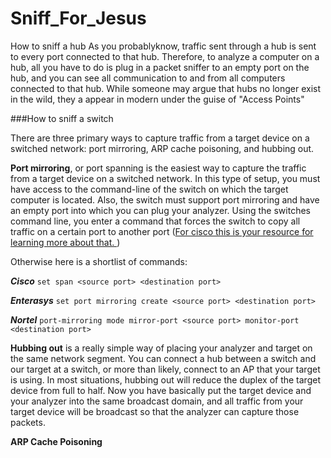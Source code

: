 # Sniff_For_Jesus

How to sniff a hub
As you probablyknow, traffic sent through a hub is sent to every port connected to that hub. Therefore, to analyze a computer on a hub, all you have to do is plug in a packet sniffer to an empty port on the hub, and you can see all communication to and from all computers connected to that hub. While someone may argue that hubs no longer exist in the wild, they a appear in modern under the guise of "Access Points" 

###How to sniff a switch

There are three primary ways to capture traffic from a target device on a switched network: port mirroring, ARP cache poisoning, and hubbing out.

**Port mirroring**, or port spanning is the easiest way to capture the traffic from a target device on a switched network. In this type of setup, you must have access to the command-line of the switch on which the target computer is located. Also, the switch must support port mirroring and have an empty port into which you can plug your analyzer. Using the switches command line, you enter a command that forces the switch to copy all traffic on a certain port to another port ([For cisco this is your resource for learning more about that. ](https://www.cisco.com/c/en/us/td/docs/switches/lan/catalyst2960/software/release/12-2_55_se/configuration/guide/scg_2960/swspan.html (SPAN and RSPAN))) 

Otherwise here is a shortlist of commands:

***Cisco*** ```set span <source port> <destination port>```

***Enterasys*** ```set port mirroring create <source port> <destination port>```

***Nortel*** ```port-mirroring mode mirror-port <source port> monitor-port <destination port>```


**Hubbing out** is a really simple way of placing your analyzer and target on the same network segment. You can connect a hub between a switch and our target at a switch, or more than likely, connect to an AP that your target is using. In most situations, hubbing out will reduce the duplex of the target device from full to half. Now you have basically put the target device and your analyzer into the same broadcast domain, and all traffic from your target device will be broadcast so that the analyzer can capture those packets.


**ARP Cache Poisoning**






